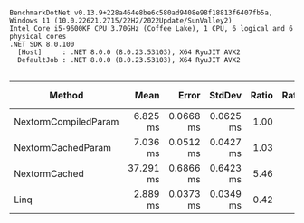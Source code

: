 ```

BenchmarkDotNet v0.13.9+228a464e8be6c580ad9408e98f18813f6407fb5a, Windows 11 (10.0.22621.2715/22H2/2022Update/SunValley2)
Intel Core i5-9600KF CPU 3.70GHz (Coffee Lake), 1 CPU, 6 logical and 6 physical cores
.NET SDK 8.0.100
  [Host]     : .NET 8.0.0 (8.0.23.53103), X64 RyuJIT AVX2
  DefaultJob : .NET 8.0.0 (8.0.23.53103), X64 RyuJIT AVX2


```
| Method               | Mean      | Error     | StdDev    | Ratio | RatioSD | Gen0     | Gen1    | Allocated  | Alloc Ratio |
|--------------------- |----------:|----------:|----------:|------:|--------:|---------:|--------:|-----------:|------------:|
| NextormCompiledParam |  6.825 ms | 0.0668 ms | 0.0625 ms |  1.00 |    0.00 |        - |       - |   11.72 KB |        1.00 |
| NextormCachedParam   |  7.036 ms | 0.0512 ms | 0.0427 ms |  1.03 |    0.01 |  15.6250 |       - |   78.61 KB |        6.71 |
| NextormCached        | 37.291 ms | 0.6866 ms | 0.6423 ms |  5.46 |    0.11 | 357.1429 | 71.4286 | 1639.35 KB |      139.86 |
| Linq                 |  2.889 ms | 0.0373 ms | 0.0349 ms |  0.42 |    0.01 |        - |       - |   17.28 KB |        1.47 |
